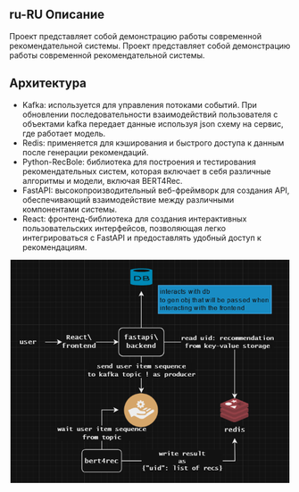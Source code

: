 ## ru-RU Описание

Проект представляет собой демонстрацию работы современной рекомендательной системы. Проект представляет собой демонстрацию работы современной рекомендательной системы.

## Архитектура

- Kafka: используется для управления потоками событий. При обновлении последовательности взаимодействий пользователя с объектами kafka передает данные используя json схему на сервис, где работает модель.
- Redis: применяется для кэширования и быстрого доступа к данным после генерации рекомендаций.
- Python-RecBole: библиотека для построения и тестирования рекомендательных систем, которая включает в себя различные алгоритмы и модели, включая BERT4Rec.
- FastAPI: высокопроизводительный веб-фреймворк для создания API, обеспечивающий взаимодействие между различными компонентами системы.
- React: фронтенд-библиотека для создания интерактивных пользовательских интерфейсов, позволяющая легко интегрироваться с FastAPI и предоставлять удобный доступ к рекомендациям.

<p align="center">
    <img src="image.png" alt="app's interactions" style="width:500px;align:center;"/>
</p>